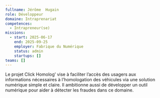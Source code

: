 ```yaml
---
fullname: Jérôme  Hugain
role: Développeur
domaine: Intraprenariat
competences:
  - Intrapreneur(se)
missions:
  - start: 2025-06-17
    end: 2025-09-25
    employer: Fabrique du Numérique
    status: admin
    startups: []
teams: []
---
```

Le projet Click Homolog’ vise à faciliter l’accès des usagers aux informations nécessaires à l’homologation des véhicules via une solution numérique simple et claire. Il ambitionne aussi de développer un outil numérique pour aider à détecter les fraudes dans ce domaine.